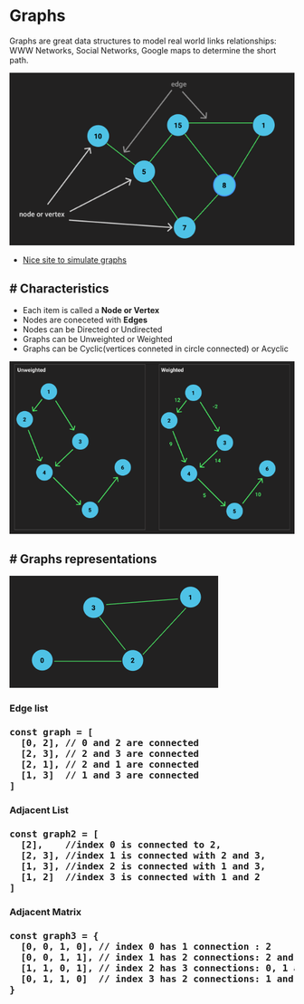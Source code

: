 <h1>Graphs</h1>
<p>Graphs are great data structures to model real world links relationships: WWW Networks, Social Networks, Google maps to determine the short path.</p>
<p><img src="./images/graph.png"/></p>

<ul>
<li><a href="https://visualgo.net/en/graphds?slide=1" >Nice site to simulate graphs</a></li>
</ul>

<h2># Characteristics</h2>
<ul>
  <li>Each item is called a <strong>Node or Vertex</strong></li>
  <li>Nodes are coneceted with <strong>Edges</strong></li>
  <li>Nodes can be Directed or Undirected</li>
  <li>Graphs can be Unweighted or Weighted</li>
  <li>Graphs can be Cyclic(vertices conneted in circle connected) or Acyclic </li>
</ul>

<p><img src="./images/graphs-unweighted-weighted.png"/></p>

<h2># Graphs representations</h2>
<p><img src="./images/graph-reference-01.png"/></p>
<h3>Edge list<h3>
<pre >
const graph = [
  [0, 2], // 0 and 2 are connected
  [2, 3], // 2 and 3 are connected
  [2, 1], // 2 and 1 are connected
  [1, 3]  // 1 and 3 are connected
]
</pre>

<h3>Adjacent List<h3>
<pre >
const graph2 = [
  [2],    //index 0 is connected to 2,
  [2, 3], //index 1 is connected with 2 and 3,
  [1, 3], //index 2 is connected with 1 and 3,
  [1, 2]  //index 3 is connected with 1 and 2
]
</pre>

<h3>Adjacent Matrix<h3>
<pre >
const graph3 = {
  [0, 0, 1, 0], // index 0 has 1 connection : 2
  [0, 0, 1, 1], // index 1 has 2 connections: 2 and 3
  [1, 1, 0, 1], // index 2 has 3 connections: 0, 1 and 3
  [0, 1, 1, 0]  // index 3 has 2 connections: 1 and 2
}
</pre>
